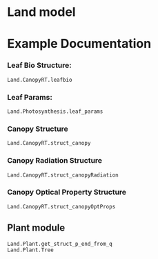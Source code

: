 # Land model

# Example Documentation



### Leaf Bio Structure:
```@docs
Land.CanopyRT.leafbio
```

### Leaf Params:
```@docs
Land.Photosynthesis.leaf_params
```

### Canopy Structure
```@docs
Land.CanopyRT.struct_canopy
```

### Canopy Radiation Structure
```@docs
Land.CanopyRT.struct_canopyRadiation
```

### Canopy Optical Property Structure
```@docs
Land.CanopyRT.struct_canopyOptProps
```

## Plant module

```@docs
Land.Plant.get_struct_p_end_from_q
Land.Plant.Tree
```

